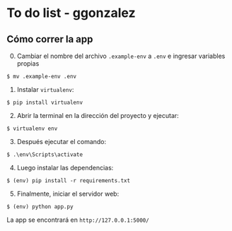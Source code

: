 # To do list - ggonzalez

## Cómo correr la app

0. Cambiar el nombre del archivo `.example-env` a `.env` e ingresar variables propias
```
$ mv .example-env .env
```

1. Instalar `virtualenv`:
```
$ pip install virtualenv
```

2. Abrir la terminal en la dirección del proyecto y ejecutar: 
```
$ virtualenv env
```

3. Después ejecutar el comando:
```
$ .\env\Scripts\activate
```

4. Luego instalar las dependencias:
```
$ (env) pip install -r requirements.txt
```

5. Finalmente, iniciar el servidor web:
```
$ (env) python app.py
```

La app se encontrará en `http://127.0.0.1:5000/`

